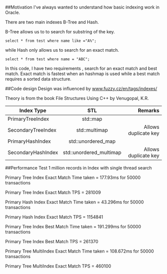 
##Motivation
I've always wanted to understand how basic indexing work in Oracle.

There are two main indexes B-Tree and Hash. 

B-Tree allows us to to search for substring of the key. 

  `select * from test where name like ="A%";`

while Hash only allows us to search for an exact match.

  `select * from test where name = "ABC";`


In this code, I have two requirements , search for an exact match and best match. Exact match is fastest when an hashmap is used while a best match requires a sorted data structure.



##Code design
Design was influenced by www.fuzzy.cz/en/tags/indexes/

Theory is from the book File Structures Using C++ by Venugopal, K.R.

| Index Type        | STL                   | Remarks            |
| ---------------- |:----------------------:| ------------------:|
|PrimaryTreeIndex  | std::map               |                    |
|SecondaryTreeIndex| std::multimap          |Allows duplicate key|
|PrimaryHashIndex  | std::unordered_map     |                    |
|SecondaryHashIndex| std::unordered_multimap|Allows duplicate key|


##Performance Test
1 million records in Index with single thread search

Primary Tree Index Exact Match Time taken = 177.93ms for 50000 transactions

Primary Tree Index Exact Match TPS = 281009

Primary Hash Index Exact Match Time taken = 43.296ms for 50000 transactions

Primary Hash Index Exact Match TPS = 1154841

Primary Tree Index Best Match Time taken = 191.299ms for 50000 transactions

Primary Tree Index Best Match TPS = 261370

Primary Tree MultiIndex Exact Match Time taken = 108.672ms for 50000 transactions

Primary Tree MultiIndex Exact Match TPS = 460100

